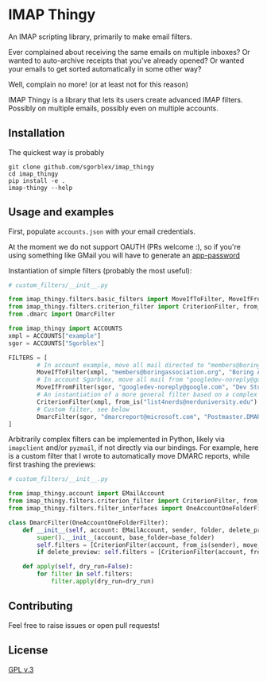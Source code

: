 # IMAP Thingy
An IMAP scripting library, primarily to make email filters.

Ever complained about receiving the same emails on multiple inboxes? Or wanted to auto-archive receipts that you've already opened? Or wanted your emails to get sorted automatically in some other way?

Well, complain no more!
(or at least not for this reason)

IMAP Thingy is a library that lets its users create advanced IMAP filters. Possibly on multiple emails, possibly even on multiple accounts.


## Installation
The quickest way is probably
```
git clone github.com/sgorblex/imap_thingy
cd imap_thingy
pip install -e .
imap-thingy --help
```


## Usage and examples
First, populate `accounts.json` with your email credentials.

At the moment we do not support OAUTH (PRs welcome :), so if you're using something like GMail you will have to generate an [app-password](https://support.google.com/accounts/answer/185833?hl=en)

Instantiation of simple filters (probably the most useful):
```python
# custom_filters/__init__.py

from imap_thingy.filters.basic_filters import MoveIfToFilter, MoveIfFromFilter
from imap_thingy.filters.criterion_filter import CriterionFilter, from_is, move_to, subject_matches, mark_as_read
from .dmarc import DmarcFilter

from imap_thingy import ACCOUNTS
xmpl = ACCOUNTS["example"]
sgor = ACCOUNTS["Sgorblex"]

FILTERS = [
        # In account example, move all mail directed to "members@boringassociation.org" to "Boring Association" folder
        MoveIfToFilter(xmpl, "members@boringassociation.org", "Boring Association"),
        # In account Sgorblex, move all mail from "googledev-noreply@google.com" to "Dev Stuff.Google Developer Program" folder. Note that folder delimiter may differ between servers
        MoveIfFromFilter(sgor, "googledev-noreply@google.com", "Dev Stuff.Google Developer Program"),
        # An instantiation of a more general filter based on a complex criterion and a series of actions
        CriterionFilter(xmpl, from_is("list4nerds@nerduniversity.edu") & subject_matches(r"List Digest, Vol \d\+"), mark_as_read() & move_to("List For Nerds")),
        # Custom filter, see below
        DmarcFilter(sgor, "dmarcreport@microsoft.com", "Postmaster.DMARC Reports"),
]
```

Arbitrarily complex filters can be implemented in Python, likely via `imapclient` and/or `pyzmail`, if not directly via our bindings. For example, here is a custom filter that I wrote to automatically move DMARC reports, while first trashing the previews:
```python
# custom_filters/__init__.py

from imap_thingy.account import EMailAccount
from imap_thingy.filters.criterion_filter import CriterionFilter, from_is, move_to, subject_matches
from imap_thingy.filters.filter_interfaces import OneAccountOneFolderFilter

class DmarcFilter(OneAccountOneFolderFilter):
    def __init__(self, account: EMailAccount, sender, folder, delete_preview=True, base_folder="INBOX"):
        super().__init__(account, base_folder=base_folder)
        self.filters = [CriterionFilter(account, from_is(sender), move_to(folder), base_folder=base_folder)]
        if delete_preview: self.filters = [CriterionFilter(account, from_is(sender) & subject_matches("[Preview] .*"), move_to("Trash"), base_folder=base_folder)] + self.filters

    def apply(self, dry_run=False):
        for filter in self.filters:
            filter.apply(dry_run=dry_run)
```

## Contributing
Feel free to raise issues or open pull requests!


## License
[GPL v.3](https://www.gnu.org/licenses/gpl-3.0.en.html)
